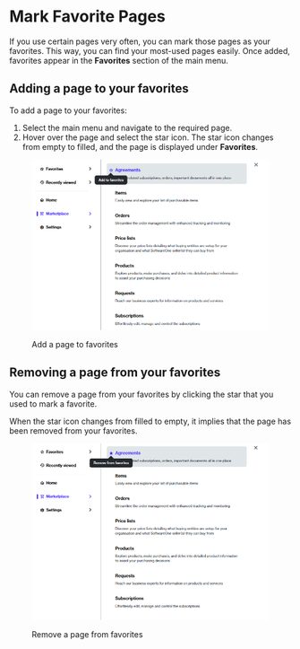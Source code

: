 # Mark Favorite Pages

If you use certain pages very often, you can mark those pages as your favorites. This way, you can find your most-used pages easily. Once added, favorites appear in the **Favorites** section of the main menu.

## Adding a page to your favorites

To add a page to your favorites:

1. Select the main menu and navigate to the required page.&#x20;
2. Hover over the page and select the star icon. The star icon changes from empty to filled, and the page is displayed under **Favorites**.

<figure><img src="../../../.gitbook/assets/interface_favorites.png" alt="" width="563"><figcaption><p>Add a page to favorites</p></figcaption></figure>

## Removing a page from your favorites

You can remove a page from your favorites by clicking the star that you used to mark a favorite.&#x20;

When the star icon changes from filled to empty, it implies that the page has been removed from your favorites.&#x20;

<figure><img src="../../../.gitbook/assets/remove_favorites.png" alt="" width="563"><figcaption><p>Remove a page from favorites</p></figcaption></figure>
